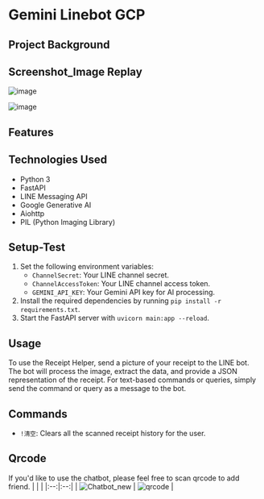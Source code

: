 # Gemini Linebot GCP

## Project Background

## Screenshot_Image Replay
![image](https://github.com/jerryold/linebot-gemini-gcp/assets/12774427/22e9ccf7-ebdb-44a6-b58d-419bbc70ae50)

![image](https://github.com/jerryold/linebot-gemini-gcp/assets/12774427/465d2caf-d91c-45f4-b3ce-c217660f1aa0)




## Features

## Technologies Used
- Python 3
- FastAPI
- LINE Messaging API
- Google Generative AI
- Aiohttp
- PIL (Python Imaging Library)

## Setup-Test

1. Set the following environment variables:
   - `ChannelSecret`: Your LINE channel secret.
   - `ChannelAccessToken`: Your LINE channel access token.
   - `GEMINI_API_KEY`: Your Gemini API key for AI processing.
2. Install the required dependencies by running `pip install -r requirements.txt`.
3. Start the FastAPI server with `uvicorn main:app --reload`.

## Usage

To use the Receipt Helper, send a picture of your receipt to the LINE bot. The bot will process the image, extract the data, and provide a JSON representation of the receipt. For text-based commands or queries, simply send the command or query as a message to the bot.

## Commands

- `!清空`: Clears all the scanned receipt history for the user.

## Qrcode
If you'd like to use the chatbot, please feel free to scan qrcode to add friend.
| | |
|:--:|:--:|
| ![Chatbot_new](https://github.com/jerryold/linebot-gemini-gcp/assets/12774427/839dae13-2d64-4ca5-bbde-02958b44881e) | ![qrcode](https://github.com/jerryold/linebot-gemini-gcp/assets/12774427/a9d32b33-cd32-4bdf-b035-21349b170ba8) |



